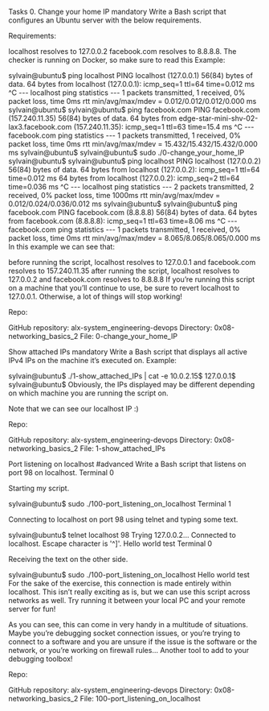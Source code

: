 Tasks 0. Change your home IP mandatory Write a Bash script that configures an Ubuntu server with the below requirements.

Requirements:

localhost resolves to 127.0.0.2 facebook.com resolves to 8.8.8.8. The checker is running on Docker, so make sure to read this Example:

sylvain@ubuntu$ ping localhost PING localhost (127.0.0.1) 56(84) bytes of data. 64 bytes from localhost (127.0.0.1): icmp_seq=1 ttl=64 time=0.012 ms ^C --- localhost ping statistics --- 1 packets transmitted, 1 received, 0% packet loss, time 0ms rtt min/avg/max/mdev = 0.012/0.012/0.012/0.000 ms sylvain@ubuntu$ sylvain@ubuntu$ ping facebook.com PING facebook.com (157.240.11.35) 56(84) bytes of data. 64 bytes from edge-star-mini-shv-02-lax3.facebook.com (157.240.11.35): icmp_seq=1 ttl=63 time=15.4 ms ^C --- facebook.com ping statistics --- 1 packets transmitted, 1 received, 0% packet loss, time 0ms rtt min/avg/max/mdev = 15.432/15.432/15.432/0.000 ms sylvain@ubuntu$ sylvain@ubuntu$ sudo ./0-change_your_home_IP sylvain@ubuntu$ sylvain@ubuntu$ ping localhost PING localhost (127.0.0.2) 56(84) bytes of data. 64 bytes from localhost (127.0.0.2): icmp_seq=1 ttl=64 time=0.012 ms 64 bytes from localhost (127.0.0.2): icmp_seq=2 ttl=64 time=0.036 ms ^C --- localhost ping statistics --- 2 packets transmitted, 2 received, 0% packet loss, time 1000ms rtt min/avg/max/mdev = 0.012/0.024/0.036/0.012 ms sylvain@ubuntu$ sylvain@ubuntu$ ping facebook.com PING facebook.com (8.8.8.8) 56(84) bytes of data. 64 bytes from facebook.com (8.8.8.8): icmp_seq=1 ttl=63 time=8.06 ms ^C --- facebook.com ping statistics --- 1 packets transmitted, 1 received, 0% packet loss, time 0ms rtt min/avg/max/mdev = 8.065/8.065/8.065/0.000 ms In this example we can see that:

before running the script, localhost resolves to 127.0.0.1 and facebook.com resolves to 157.240.11.35 after running the script, localhost resolves to 127.0.0.2 and facebook.com resolves to 8.8.8.8 If you’re running this script on a machine that you’ll continue to use, be sure to revert localhost to 127.0.0.1. Otherwise, a lot of things will stop working!

Repo:

GitHub repository: alx-system_engineering-devops Directory: 0x08-networking_basics_2 File: 0-change_your_home_IP

Show attached IPs mandatory Write a Bash script that displays all active IPv4 IPs on the machine it’s executed on.
Example:

sylvain@ubuntu$ ./1-show_attached_IPs | cat -e 10.0.2.15$ 127.0.0.1$ sylvain@ubuntu$ Obviously, the IPs displayed may be different depending on which machine you are running the script on.

Note that we can see our localhost IP :)

Repo:

GitHub repository: alx-system_engineering-devops Directory: 0x08-networking_basics_2 File: 1-show_attached_IPs

Port listening on localhost #advanced Write a Bash script that listens on port 98 on localhost.
Terminal 0

Starting my script.

sylvain@ubuntu$ sudo ./100-port_listening_on_localhost Terminal 1

Connecting to localhost on port 98 using telnet and typing some text.

sylvain@ubuntu$ telnet localhost 98 Trying 127.0.0.2... Connected to localhost. Escape character is '^]'. Hello world test Terminal 0

Receiving the text on the other side.

sylvain@ubuntu$ sudo ./100-port_listening_on_localhost Hello world test For the sake of the exercise, this connection is made entirely within localhost. This isn’t really exciting as is, but we can use this script across networks as well. Try running it between your local PC and your remote server for fun!

As you can see, this can come in very handy in a multitude of situations. Maybe you’re debugging socket connection issues, or you’re trying to connect to a software and you are unsure if the issue is the software or the network, or you’re working on firewall rules… Another tool to add to your debugging toolbox!

Repo:

GitHub repository: alx-system_engineering-devops Directory: 0x08-networking_basics_2 File: 100-port_listening_on_localhost